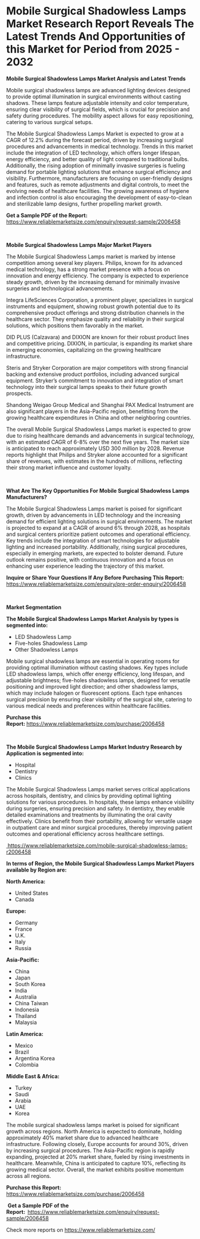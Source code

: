 <p><h1>Mobile Surgical Shadowless Lamps Market Research Report Reveals The Latest Trends And Opportunities of this Market for Period from 2025 - 2032</h1></p><p><strong>Mobile Surgical Shadowless Lamps Market Analysis and Latest Trends</strong></p>
<p><p>Mobile surgical shadowless lamps are advanced lighting devices designed to provide optimal illumination in surgical environments without casting shadows. These lamps feature adjustable intensity and color temperature, ensuring clear visibility of surgical fields, which is crucial for precision and safety during procedures. The mobility aspect allows for easy repositioning, catering to various surgical setups.</p><p>The Mobile Surgical Shadowless Lamps Market is expected to grow at a CAGR of 12.2% during the forecast period, driven by increasing surgical procedures and advancements in medical technology. Trends in this market include the integration of LED technology, which offers longer lifespan, energy efficiency, and better quality of light compared to traditional bulbs. Additionally, the rising adoption of minimally invasive surgeries is fueling demand for portable lighting solutions that enhance surgical efficiency and visibility. Furthermore, manufacturers are focusing on user-friendly designs and features, such as remote adjustments and digital controls, to meet the evolving needs of healthcare facilities. The growing awareness of hygiene and infection control is also encouraging the development of easy-to-clean and sterilizable lamp designs, further propelling market growth.</p></p>
<p><strong>Get a Sample PDF of the Report:&nbsp;</strong> <a href="https://www.reliablemarketsize.com/enquiry/request-sample/2006458?utm_campaign=2843&utm_medium=2&utm_source=Github&utm_content=ia&utm_term=05032025&utm_id=mobile-surgical-shadowless-lamps">https://www.reliablemarketsize.com/enquiry/request-sample/2006458</a></p>
<p>&nbsp;</p>
<p><strong>Mobile Surgical Shadowless Lamps Major Market Players</strong></p>
<p><p>The Mobile Surgical Shadowless Lamps market is marked by intense competition among several key players. Philips, known for its advanced medical technology, has a strong market presence with a focus on innovation and energy efficiency. The company is expected to experience steady growth, driven by the increasing demand for minimally invasive surgeries and technological advancements.</p><p>Integra LifeSciences Corporation, a prominent player, specializes in surgical instruments and equipment, showing robust growth potential due to its comprehensive product offerings and strong distribution channels in the healthcare sector. They emphasize quality and reliability in their surgical solutions, which positions them favorably in the market.</p><p>DID PLUS (Calzavara) and DIXION are known for their robust product lines and competitive pricing. DIXION, in particular, is expanding its market share in emerging economies, capitalizing on the growing healthcare infrastructure.</p><p>Steris and Stryker Corporation are major competitors with strong financial backing and extensive product portfolios, including advanced surgical equipment. Stryker’s commitment to innovation and integration of smart technology into their surgical lamps speaks to their future growth prospects.</p><p>Shandong Weigao Group Medical and Shanghai PAX Medical Instrument are also significant players in the Asia-Pacific region, benefitting from the growing healthcare expenditures in China and other neighboring countries.</p><p>The overall Mobile Surgical Shadowless Lamps market is expected to grow due to rising healthcare demands and advancements in surgical technology, with an estimated CAGR of 6-8% over the next five years. The market size is anticipated to reach approximately USD 300 million by 2028. Revenue reports highlight that Philips and Stryker alone accounted for a significant share of revenues, with estimates in the hundreds of millions, reflecting their strong market influence and customer loyalty.</p></p>
<p>&nbsp;</p>
<p><strong>What Are The Key Opportunities For Mobile Surgical Shadowless Lamps Manufacturers?</strong></p>
<p><p>The Mobile Surgical Shadowless Lamps market is poised for significant growth, driven by advancements in LED technology and the increasing demand for efficient lighting solutions in surgical environments. The market is projected to expand at a CAGR of around 6% through 2028, as hospitals and surgical centers prioritize patient outcomes and operational efficiency. Key trends include the integration of smart technologies for adjustable lighting and increased portability. Additionally, rising surgical procedures, especially in emerging markets, are expected to bolster demand. Future outlook remains positive, with continuous innovation and a focus on enhancing user experience leading the trajectory of this market.</p></p>
<p><strong>Inquire or Share Your Questions If Any Before Purchasing This Report:</strong> <a href="https://www.reliablemarketsize.com/enquiry/pre-order-enquiry/2006458?utm_campaign=2843&utm_medium=2&utm_source=Github&utm_content=ia&utm_term=05032025&utm_id=mobile-surgical-shadowless-lamps">https://www.reliablemarketsize.com/enquiry/pre-order-enquiry/2006458</a></p>
<p>&nbsp;</p>
<p><strong>Market Segmentation</strong></p>
<p><strong>The Mobile Surgical Shadowless Lamps Market Analysis by types is segmented into:</strong></p>
<p><ul><li>LED Shadowless Lamp</li><li>Five-holes Shadowless Lamp</li><li>Other Shadowless Lamps</li></ul></p>
<p><p>Mobile surgical shadowless lamps are essential in operating rooms for providing optimal illumination without casting shadows. Key types include LED shadowless lamps, which offer energy efficiency, long lifespan, and adjustable brightness; five-holes shadowless lamps, designed for versatile positioning and improved light direction; and other shadowless lamps, which may include halogen or fluorescent options. Each type enhances surgical precision by ensuring clear visibility of the surgical site, catering to various medical needs and preferences within healthcare facilities.</p></p>
<p><strong>Purchase this Report:&nbsp;</strong><a href="https://www.reliablemarketsize.com/purchase/2006458?utm_campaign=2843&utm_medium=2&utm_source=Github&utm_content=ia&utm_term=05032025&utm_id=mobile-surgical-shadowless-lamps">https://www.reliablemarketsize.com/purchase/2006458</a></p>
<p>&nbsp;</p>
<p><strong>The Mobile Surgical Shadowless Lamps Market Industry Research by Application is segmented into:</strong></p>
<p><ul><li>Hospital</li><li>Dentistry</li><li>Clinics</li></ul></p>
<p><p>The Mobile Surgical Shadowless Lamps market serves critical applications across hospitals, dentistry, and clinics by providing optimal lighting solutions for various procedures. In hospitals, these lamps enhance visibility during surgeries, ensuring precision and safety. In dentistry, they enable detailed examinations and treatments by illuminating the oral cavity effectively. Clinics benefit from their portability, allowing for versatile usage in outpatient care and minor surgical procedures, thereby improving patient outcomes and operational efficiency across healthcare settings.</p></p>
<p><a href="https://www.reliablemarketsize.com/mobile-surgical-shadowless-lamps-r2006458?utm_campaign=2843&utm_medium=2&utm_source=Github&utm_content=ia&utm_term=05032025&utm_id=mobile-surgical-shadowless-lamps">&nbsp;https://www.reliablemarketsize.com/mobile-surgical-shadowless-lamps-r2006458</a></p>
<p><strong>In terms of Region, the Mobile Surgical Shadowless Lamps Market Players available by Region are:</strong></p>
<p>
    <p> <strong> North America: </strong>
        <ul>
            <li>United States</li>
            <li>Canada</li>
        </ul>
        </p> 
    <p> <strong> Europe: </strong>
        <ul>
            <li>Germany</li>
            <li>France</li>
            <li>U.K.</li>
            <li>Italy</li>
            <li>Russia</li>
        </ul>
        </p> 
    <p> <strong> Asia-Pacific: </strong>
        <ul>
            <li>China</li>
            <li>Japan</li>
            <li>South Korea</li>
            <li>India</li>
            <li>Australia</li>
            <li>China Taiwan</li>
            <li>Indonesia</li>
            <li>Thailand</li>
            <li>Malaysia</li>
        </ul>
        </p> 
    <p> <strong> Latin America: </strong>
        <ul>
            <li>Mexico</li>
            <li>Brazil</li>
            <li>Argentina Korea</li>
            <li>Colombia</li>
        </ul>
        </p> 
    <p> <strong> Middle East & Africa: </strong>
        <ul>
            <li>Turkey</li>
            <li>Saudi</li>
            <li>Arabia</li>
            <li>UAE</li>
            <li>Korea</li>
        </ul>
    </p>
    </p>
<p><p>The mobile surgical shadowless lamps market is poised for significant growth across regions. North America is expected to dominate, holding approximately 40% market share due to advanced healthcare infrastructure. Following closely, Europe accounts for around 30%, driven by increasing surgical procedures. The Asia-Pacific region is rapidly expanding, projected at 20% market share, fueled by rising investments in healthcare. Meanwhile, China is anticipated to capture 10%, reflecting its growing medical sector. Overall, the market exhibits positive momentum across all regions.</p></p>
<p><strong>Purchase this Report: </strong><a href="https://www.reliablemarketsize.com/purchase/2006458?utm_campaign=2843&utm_medium=2&utm_source=Github&utm_content=ia&utm_term=05032025&utm_id=mobile-surgical-shadowless-lamps">https://www.reliablemarketsize.com/purchase/2006458</a></p>
<p>&nbsp;<strong>Get a Sample PDF of the Report:&nbsp;&nbsp;</strong><a href="https://www.reliablemarketsize.com/enquiry/request-sample/2006458?utm_campaign=2843&utm_medium=2&utm_source=Github&utm_content=ia&utm_term=05032025&utm_id=mobile-surgical-shadowless-lamps">https://www.reliablemarketsize.com/enquiry/request-sample/2006458</a></p>
<p><strong></strong></p>
<p>Check more reports on <a href="https://www.reliablemarketsize.com/?utm_campaign=2843&utm_medium=2&utm_source=Github&utm_content=ia&utm_term=05032025&utm_id=mobile-surgical-shadowless-lamps">https://www.reliablemarketsize.com/</a></p>